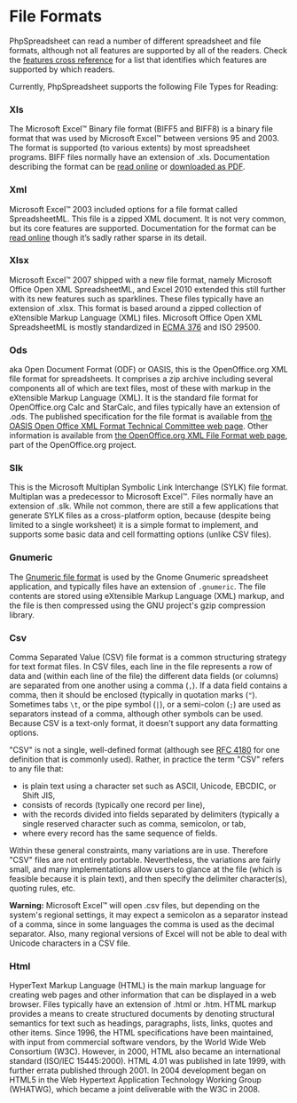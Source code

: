 # File Formats

PhpSpreadsheet can read a number of different spreadsheet and file
formats, although not all features are supported by all of the readers.
Check the [features cross
reference](../references/features-cross-reference.md) for a list that
identifies which features are supported by which readers.

Currently, PhpSpreadsheet supports the following File Types for Reading:

### Xls

The Microsoft Excel™ Binary file format (BIFF5 and BIFF8) is a binary
file format that was used by Microsoft Excel™ between versions 95 and 2003.
The format is supported (to various extents) by most spreadsheet
programs. BIFF files normally have an extension of .xls. Documentation
describing the format can be [read online](https://msdn.microsoft.com/en-us/library/cc313154(v=office.12).aspx)
or [downloaded as PDF](https://download.microsoft.com/download/2/4/8/24862317-78F0-4C4B-B355-C7B2C1D997DB/%5BMS-XLS%5D.pdf).

### Xml

Microsoft Excel™ 2003 included options for a file format called
SpreadsheetML. This file is a zipped XML document. It is not very
common, but its core features are supported. Documentation for the
format can be [read online](https://msdn.microsoft.com/en-us/library/aa140066(office.10).aspx)
though it’s sadly rather sparse in its detail.

### Xlsx

Microsoft Excel™ 2007 shipped with a new file format, namely Microsoft
Office Open XML SpreadsheetML, and Excel 2010 extended this still
further with its new features such as sparklines. These files typically
have an extension of .xlsx. This format is based around a zipped
collection of eXtensible Markup Language (XML) files. Microsoft Office
Open XML SpreadsheetML is mostly standardized in [ECMA 376](https://www.ecma-international.org/news/TC45_current_work/TC45_available_docs.htm)
and ISO 29500.

### Ods

aka Open Document Format (ODF) or OASIS, this is the OpenOffice.org XML
file format for spreadsheets. It comprises a zip archive including
several components all of which are text files, most of these with
markup in the eXtensible Markup Language (XML). It is the standard file
format for OpenOffice.org Calc and StarCalc, and files typically have an
extension of .ods. The published specification for the file format is
available from [the OASIS Open Office XML Format Technical Committee web
page](https://www.oasis-open.org/committees/tc_home.php?wg_abbrev=office).
Other information is available from [the OpenOffice.org XML File Format
web page](https://www.openoffice.org/xml/), part of the
OpenOffice.org project.

### Slk

This is the Microsoft Multiplan Symbolic Link Interchange (SYLK) file
format. Multiplan was a predecessor to Microsoft Excel™. Files normally
have an extension of .slk. While not common, there are still a few
applications that generate SYLK files as a cross-platform option,
because (despite being limited to a single worksheet) it is a simple
format to implement, and supports some basic data and cell formatting
options (unlike CSV files).

### Gnumeric

The [Gnumeric file format](https://help.gnome.org/users/gnumeric/stable/sect-file-formats.html.en#file-format-gnumeric)
is used by the Gnome Gnumeric spreadsheet
application, and typically files have an extension of `.gnumeric`. The
file contents are stored using eXtensible Markup Language (XML) markup,
and the file is then compressed using the GNU project's gzip compression
library.

### Csv

Comma Separated Value (CSV) file format is a common structuring strategy
for text format files. In CSV files, each line in the file represents a
row of data and (within each line of the file) the different data fields
(or columns) are separated from one another using a comma (`,`). If a
data field contains a comma, then it should be enclosed (typically in
quotation marks (`"`). Sometimes tabs `\t`, or the pipe symbol (`|`), or a
semi-colon (`;`) are used as separators instead of a comma, although
other symbols can be used. Because CSV is a text-only format, it doesn't
support any data formatting options.

"CSV" is not a single, well-defined format (although see 
[RFC 4180](https://www.rfc-editor.org/rfc/rfc4180.html) for
one definition that is commonly used). Rather, in practice the term
"CSV" refers to any file that:

-   is plain text using a character set such as ASCII, Unicode, EBCDIC,
    or Shift JIS,
-   consists of records (typically one record per line),
-   with the records divided into fields separated by delimiters
    (typically a single reserved character such as comma, semicolon, or
    tab,
-   where every record has the same sequence of fields.

Within these general constraints, many variations are in use. Therefore
"CSV" files are not entirely portable. Nevertheless, the variations are
fairly small, and many implementations allow users to glance at the file
(which is feasible because it is plain text), and then specify the
delimiter character(s), quoting rules, etc.

**Warning:** Microsoft Excel™ will open .csv files, but depending on the
system's regional settings, it may expect a semicolon as a separator
instead of a comma, since in some languages the comma is used as the
decimal separator. Also, many regional versions of Excel will not be
able to deal with Unicode characters in a CSV file.

### Html

HyperText Markup Language (HTML) is the main markup language for
creating web pages and other information that can be displayed in a web
browser. Files typically have an extension of .html or .htm. HTML markup
provides a means to create structured documents by denoting structural
semantics for text such as headings, paragraphs, lists, links, quotes
and other items. Since 1996, the HTML specifications have been
maintained, with input from commercial software vendors, by the World
Wide Web Consortium (W3C). However, in 2000, HTML also became an
international standard (ISO/IEC 15445:2000). HTML 4.01 was published in
late 1999, with further errata published through 2001. In 2004
development began on HTML5 in the Web Hypertext Application Technology
Working Group (WHATWG), which became a joint deliverable with the W3C in 2008.

